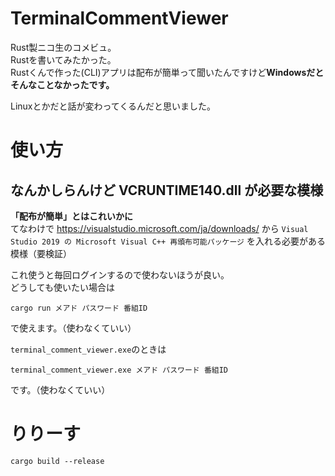 # TerminalCommentViewer
Rust製ニコ生のコメビュ。   
Rustを書いてみたかった。   
Rustくんで作った(CLI)アプリは配布が簡単って聞いたんですけど**Windowsだとそんなことなかったです。**  

Linuxとかだと話が変わってくるんだと思いました。

# 使い方

## なんかしらんけど VCRUNTIME140.dll が必要な模様
**「配布が簡単」とはこれいかに**  
てなわけで https://visualstudio.microsoft.com/ja/downloads/ から `Visual Studio 2019 の Microsoft Visual C++ 再頒布可能パッケージ` を入れる必要がある模様（要検証）

これ使うと毎回ログインするので使わないほうが良い。  
どうしても使いたい場合は

```
cargo run メアド パスワード 番組ID
```

で使えます。（使わなくていい）

`terminal_comment_viewer.exe`のときは

```
terminal_comment_viewer.exe メアド パスワード 番組ID
```

です。（使わなくていい）

# りりーす
```
cargo build --release
```